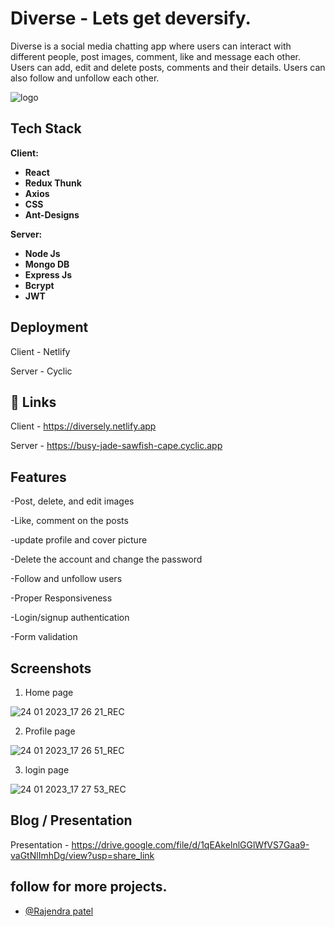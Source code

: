 
# Diverse - Lets get deversify.

Diverse is a social media chatting app where users can interact with different people, post images, comment, like and message each other. Users can add, edit and delete posts, comments and their details. Users can also follow and unfollow each other.

![logo](https://user-images.githubusercontent.com/100460788/214284152-e74df401-40d9-414c-84f9-a20903bd8044.png)

## Tech Stack

**Client:** 

- **React**
- **Redux Thunk**
- **Axios**
- **CSS**
- **Ant-Designs**

**Server:**

- **Node Js**
- **Mongo DB**
- **Express Js**
- **Bcrypt**
- **JWT**

## Deployment

Client - Netlify

Server - Cyclic

## 🔗 Links
Client - https://diversely.netlify.app

Server - https://busy-jade-sawfish-cape.cyclic.app

## Features

-Post, delete, and edit images

-Like, comment on the posts

-update profile and cover picture

-Delete the account and change the password

-Follow and unfollow users

-Proper Responsiveness

-Login/signup authentication

-Form validation


## Screenshots

1. Home page

![24 01 2023_17 26 21_REC](https://user-images.githubusercontent.com/100460788/214285675-6ce465cf-64e6-491f-961a-ee6ac3b776c0.png)

2. Profile page

![24 01 2023_17 26 51_REC](https://user-images.githubusercontent.com/100460788/214285664-e3aa11eb-b577-4337-ba2c-2f870ca5b0a8.png)

3. login page

![24 01 2023_17 27 53_REC](https://user-images.githubusercontent.com/100460788/214285944-c8a06b5e-55f3-4b57-a6ea-9200ac5ba25f.png)

## Blog / Presentation

Presentation - https://drive.google.com/file/d/1qEAkelnlGGlWfVS7Gaa9-vaGtNlImhDg/view?usp=share_link

## follow for more projects.

- [@Rajendra patel](https://github.com/centauricoder01)


